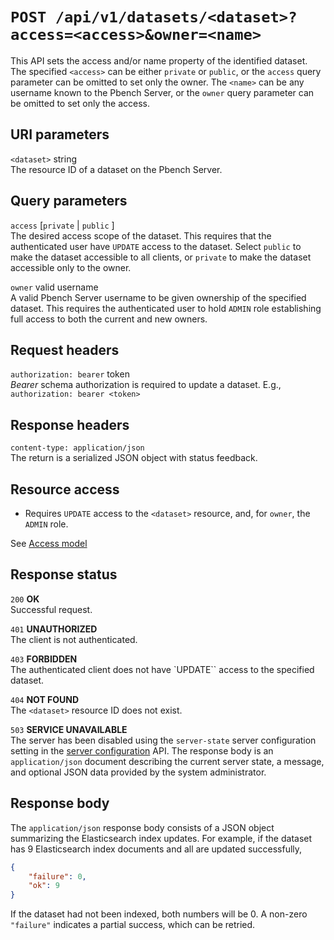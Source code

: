 # `POST /api/v1/datasets/<dataset>?access=<access>&owner=<name>`

This API sets the access and/or name property of the identified dataset. The
specified `<access>` can be either `private` or `public`, or the `access`
query parameter can be omitted to set only the owner. The `<name>` can be
any username known to the Pbench Server, or the `owner` query parameter can
be omitted to set only the access.

## URI parameters

`<dataset>` string \
The resource ID of a dataset on the Pbench Server.

## Query parameters

`access` [`private` | `public` ] \
The desired access scope of the dataset. This requires that the authenticated
user have `UPDATE` access to the dataset. Select `public` to make the dataset
accessible to all clients, or `private` to make the dataset accessible only
to the owner.

`owner` valid username \
A valid Pbench Server username to be given ownership of the specified dataset.
This requires the authenticated user to hold `ADMIN` role establishing
full access to both the current and new owners.

## Request headers

`authorization: bearer` token \
*Bearer* schema authorization is required to update a dataset.
E.g., `authorization: bearer <token>`

## Response headers

`content-type: application/json` \
The return is a serialized JSON object with status feedback.

## Resource access

* Requires `UPDATE` access to the `<dataset>` resource, and, for `owner`, the
`ADMIN` role.

See [Access model](../access_model.md)

## Response status

`200`   **OK** \
Successful request.

`401`   **UNAUTHORIZED** \
The client is not authenticated.

`403`   **FORBIDDEN** \
The authenticated client does not have `UPDATE`` access to the specified dataset.

`404`   **NOT FOUND** \
The `<dataset>` resource ID does not exist.

`503`   **SERVICE UNAVAILABLE** \
The server has been disabled using the `server-state` server configuration
setting in the [server configuration](./server_config.md) API. The response
body is an `application/json` document describing the current server state,
a message, and optional JSON data provided by the system administrator.

## Response body

The `application/json` response body consists of a JSON object summarizing the
Elasticsearch index updates. For example, if the dataset has 9 Elasticsearch
index documents and all are updated successfully,

```json
{
    "failure": 0,
    "ok": 9
}
```

If the dataset had not been indexed, both numbers will be 0. A non-zero
`"failure"` indicates a partial success, which can be retried.
